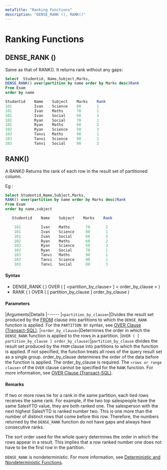 ```yaml
---
metaTitle: "Ranking Functions"
description: "DENSE_RANK (), RANK()"
---
```


# Ranking Functions



## DENSE_RANK ()


Same as that of RANK(). It returns rank without any gaps:

```sql
Select  Studentid, Name,Subject,Marks,
DENSE_RANK() over(partition by name order by Marks desc)Rank
From Exam
order by name

Studentid    Name    Subject    Marks    Rank
101          Ivan    Science    80       1
101          Ivan    Maths      70       2
101          Ivan    Social     60       3
102          Ryan    Social     70       1
102          Ryan    Maths      60       2
102          Ryan    Science    50       3
103          Tanvi   Maths      90       1
103          Tanvi   Science    90       1
103          Tanvi   Social     80       2

```



## RANK()


A RANK() Returns the rank of each row in the result set of partitioned column.

Eg :

```sql
Select Studentid,Name,Subject,Marks,
RANK() over(partition by name order by Marks desc)Rank
From Exam
order by name,subject

   Studentid    Name    Subject    Marks    Rank

    101         Ivan    Maths       70       2
    101         Ivan    Science     80       1
    101         Ivan    Social      60       3
    102         Ryan    Maths       60       2
    102         Ryan    Science     50       3
    102         Ryan    Social      70       1
    103         Tanvi   Maths       90       1
    103         Tanvi   Science     90       1
    103         Tanvi   Social      80       3

```



#### Syntax


- DENSE_RANK ( ) OVER ( [ <partition_by_clause> ] < order_by_clause > )
- RANK ( ) OVER ( [ partition_by_clause ] order_by_clause )



#### Parameters


|Arguments|Details
|------
|`<partition_by_clause>`|Divides the result set produced by the [FROM](https://msdn.microsoft.com/en-us/library/ms177634.aspx) clause into partitions to which the `DENSE_RANK` function is applied. For the `PARTITION BY` syntax, see [OVER Clause (Transact-SQL)](https://msdn.microsoft.com/en-us/library/ms189461.aspx).
|`<order_by_clause>`|Determines the order in which the `DENSE_RANK` function is applied to the rows in a partition.
|`OVER ( [ partition_by_clause ] order_by_clause)`|`partition_by_clause` divides the result set produced by the `FROM` clause into partitions to which the function is applied. If not specified, the function treats all rows of the query result set as a single group. order_by_clause determines the order of the data before the function is applied. The order_by_clause is required. The `<rows or range clause>` of the `OVER` clause cannot be specified for the `RANK` function. For more information, see [OVER Clause (Transact-SQL)](https://technet.microsoft.com/en-us/library/ms189461(v=sql.110).aspx).



#### Remarks


If two or more rows tie for a rank in the same partition, each tied rows receives the same rank. For example, if the two top salespeople have the same SalesYTD value, they are both ranked one. The salesperson with the next highest SalesYTD is ranked number two. This is one more than the number of distinct rows that come before this row. Therefore, the numbers returned by the `DENSE_RANK` function do not have gaps and always have consecutive ranks.

The sort order used for the whole query determines the order in which the rows appear in a result. This implies that a row ranked number one does not have to be the first row in the partition.

`DENSE_RANK` is nondeterministic. For more information, see [Deterministic and Nondeterministic Functions](https://msdn.microsoft.com/en-us/library/ms178091.aspx).

